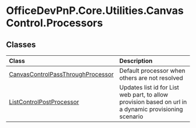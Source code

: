 # OfficeDevPnP.Core.Utilities.CanvasControl.Processors
## Classes
|**Class**|**Description**|
|:-----|:-----|
|[CanvasControlPassThroughProcessor](OfficeDevPnP.Core.Utilities.CanvasControl.Processors.CanvasControlPassThroughProcessor.md)|Default processor when others are not resolved|
|[ListControlPostProcessor](OfficeDevPnP.Core.Utilities.CanvasControl.Processors.ListControlPostProcessor.md)|Updates list id for List web part, to allow provision based on url in a dynamic provisioning scenario|
